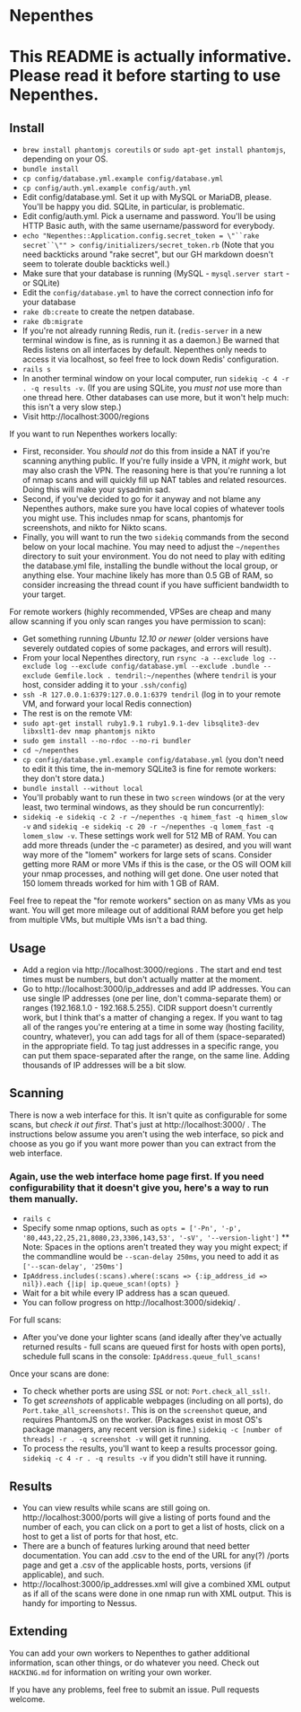 # Nepenthes

# This README is actually informative. Please read it before starting to use Nepenthes.

## Install
* `brew install phantomjs coreutils` or `sudo apt-get install phantomjs`, depending on your OS.
* `bundle install`
* `cp config/database.yml.example config/database.yml` 
* `cp config/auth.yml.example config/auth.yml`
* Edit config/database.yml. Set it up with MySQL or MariaDB, please. You'll be happy you did. SQLite, in particular, is problematic.
* Edit config/auth.yml. Pick a username and password. You'll be using HTTP Basic auth, with the same username/password for everybody.
* `echo "Nepenthes::Application.config.secret_token = \"``rake secret``\"" > config/initializers/secret_token.rb` (Note that you need backticks around "rake secret", but our GH markdown doesn't seem to tolerate double backticks well.)
* Make sure that your database is running (MySQL - `mysql.server start` - or SQLite)
* Edit the `config/database.yml` to have the correct connection info for your database
* `rake db:create` to create the netpen database.
* `rake db:migrate`
* If you're not already running Redis, run it. (`redis-server` in a new terminal window is fine, as is running it as a daemon.) Be warned that Redis listens on all interfaces by default. Nepenthes only needs to access it via localhost, so feel free to lock down Redis' configuration.
* `rails s`
* In another terminal window on your local computer, run `sidekiq -c 4 -r . -q results -v`. (If you are using SQLite, you *must not* use more than one thread here. Other databases can use more, but it won't help much: this isn't a very slow step.)
* Visit http://localhost:3000/regions

If you want to run Nepenthes workers locally:
* First, reconsider. You *should not* do this from inside a NAT if you're scanning anything public. If you're fully inside a VPN, it *might* work, but may also crash the VPN. The reasoning here is that you're running a lot of nmap scans and will quickly fill up NAT tables and related resources. Doing this will make your sysadmin sad.
* Second, if you've decided to go for it anyway and not blame any Nepenthes authors, make sure you have local copies of whatever tools you might use. This includes nmap for scans, phantomjs for screenshots, and nikto for Nikto scans.
* Finally, you will want to run the two `sidekiq` commands from the second below on your local machine. You may need to adjust the `~/nepenthes` directory to suit your environment. You do not need to play with editing the database.yml file, installing the bundle without the local group, or anything else. Your machine likely has more than 0.5 GB of RAM, so consider increasing the thread count if you have sufficient bandwidth to your target.

For remote workers (highly recommended, VPSes are cheap and many allow scanning if you only scan ranges you have permission to scan):

* Get something running *Ubuntu 12.10 or newer* (older versions have severely outdated copies of some packages, and errors will result).
* From your local Nepenthes directory, run `rsync -a --exclude log --exclude log --exclude config/database.yml --exclude .bundle --exclude Gemfile.lock . tendril:~/nepenthes` (where `tendril` is your host, consider adding it to your `.ssh/config`)
* `ssh -R 127.0.0.1:6379:127.0.0.1:6379 tendril` (log in to your remote VM, and forward your local Redis connection)
* The rest is on the remote VM:
* `sudo apt-get install ruby1.9.1 ruby1.9.1-dev libsqlite3-dev libxslt1-dev nmap phantomjs nikto`
* `sudo gem install --no-rdoc --no-ri bundler`
* `cd ~/nepenthes`
* `cp config/database.yml.example config/database.yml` (you don't need to edit it this time, the in-memory SQLite3 is fine for remote workers: they don't store data.)
* `bundle install --without local`
* You'll probably want to run these in two `screen` windows (or at the very least, two terminal windows, as they should be run concurrently):
* `sidekiq -e sidekiq -c 2 -r ~/nepenthes -q himem_fast -q himem_slow -v` and `sidekiq -e sidekiq -c 20 -r ~/nepenthes -q lomem_fast -q lomem_slow -v`. These settings work well for 512 MB of RAM. You can add more threads (under the -c parameter) as desired, and you will want way more of the "lomem" workers for large sets of scans. Consider getting more RAM or more VMs if this is the case, or the OS will OOM kill your nmap processes, and nothing will get done. One user noted that 150 lomem threads worked for him with 1 GB of RAM.

Feel free to repeat the "for remote workers" section on as many VMs as you want. You will get more mileage out of additional RAM before you get help from multiple VMs, but multiple VMs isn't a bad thing.

## Usage
* Add a region via http://localhost:3000/regions . The start and end test times must be numbers, but don't actually matter at the moment.
* Go to http://localhost:3000/ip_addresses and add IP addresses. You can use single IP addresses (one per line, don't comma-separate them) or ranges (192.168.1.0 - 192.168.5.255). CIDR support doesn't currently work, but I think that's a matter of changing a regex. If you want to tag all of the ranges you're entering at a time in some way (hosting facility, country, whatever), you can add tags for all of them (space-separated) in the appropriate field. To tag just addresses in a specific range, you can put them space-separated after the range, on the same line. Adding thousands of IP addresses will be a bit slow.

## Scanning

There is now a web interface for this. It isn't quite as configurable for some scans, but *check it out first*. That's just at http://localhost:3000/ . The instructions below assume you aren't using the web interface, so pick and choose as you go if you want more power than you can extract from the web interface.

### Again, use the web interface home page first. If you need configurability that it doesn't give you, here's a way to run them manually.

* `rails c`
* Specify some nmap options, such as `opts = ['-Pn', '-p', '80,443,22,25,21,8080,23,3306,143,53', '-sV', '--version-light']`
** Note: Spaces in the options aren't treated they way you might expect; if the commandline would be `--scan-delay 250ms`, you need to add it as `['--scan-delay', '250ms']`
* `IpAddress.includes(:scans).where(:scans => {:ip_address_id => nil}).each {|ip| ip.queue_scan!(opts) }`
* Wait for a bit while every IP address has a scan queued.
* You can follow progress on http://localhost:3000/sidekiq/ .

For full scans:

* After you've done your lighter scans (and ideally after they've actually returned results - full scans are queued first for hosts with open ports), schedule full scans in the console: `IpAddress.queue_full_scans!`

Once your scans are done:

* To check whether ports are using *SSL* or not: `Port.check_all_ssl!`.
* To get *screenshots* of applicable webpages (including on all ports), do `Port.take_all_screenshots!`. This is on the `screenshot` queue, and requires PhantomJS on the worker. (Packages exist in most OS's package managers, any recent version is fine.) `sidekiq -c [number of threads] -r . -q screenshot -v` will get it running.
* To process the results, you'll want to keep a results processor going. `sidekiq -c 4 -r . -q results -v` if you didn't still have it running.

## Results

* You can view results while scans are still going on. http://localhost:3000/ports will give a listing of ports found and the number of each, you can click on a port to get a list of hosts, click on a host to get a list of ports for that host, etc.
* There are a bunch of features lurking around that need better documentation. You can add .csv to the end of the URL for any(?) /ports page and get a .csv of the applicable hosts, ports, versions (if applicable), and such.
* http://localhost:3000/ip_addresses.xml will give a combined XML output as if all of the scans were done in one nmap run with XML output. This is handy for importing to Nessus.

## Extending

You can add your own workers to Nepenthes to gather additional information, scan other things, or do whatever you need. Check out `HACKING.md` for information on writing your own worker.

If you have any problems, feel free to submit an issue. Pull requests welcome.
